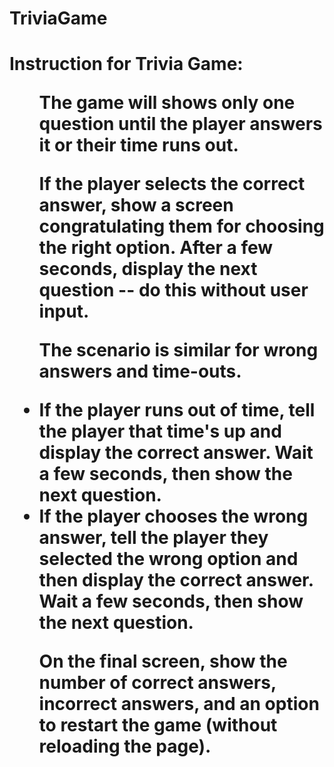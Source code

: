 # TriviaGame
<h1>Instruction for Trivia Game: </h1?>
<ul> The game will shows only one question until the player answers it or their time runs out.</ul>

<ul> If the player selects the correct answer, show a screen congratulating them for choosing the right option. After a few seconds, display the next question -- do this without user input.</ul>

<ul> The scenario is similar for wrong answers and time-outs.</ul>

  * If the player runs out of time, tell the player that time's up and display the correct answer. Wait a few seconds, then show the next question.
  * If the player chooses the wrong answer, tell the player they selected the wrong option and then display the correct answer. Wait a few seconds, then show the next question.

<ul> On the final screen, show the number of correct answers, incorrect answers, and an option to restart the game (without reloading the page).</ul>